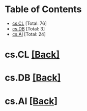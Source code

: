 <div id=toc></div>

# Table of Contents

- [cs.CL](#cs.CL) [Total: 76]
- [cs.DB](#cs.DB) [Total: 3]
- [cs.AI](#cs.AI) [Total: 24]


<div id='cs.CL'></div>

# cs.CL [[Back]](#toc)



<div id='cs.DB'></div>

# cs.DB [[Back]](#toc)



<div id='cs.AI'></div>

# cs.AI [[Back]](#toc)

